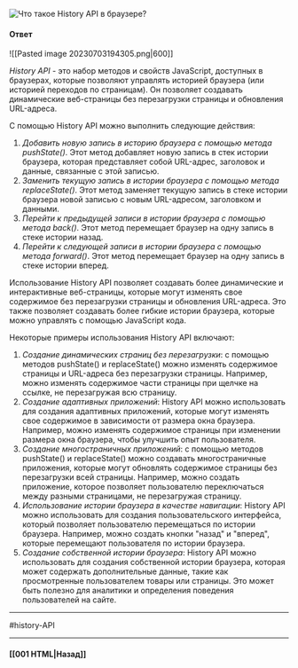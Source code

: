 ![Что такое History API в браузере?](https://youtu.be/XtQPrt8G0n8?t=352)

#### Ответ

![[Pasted image 20230703194305.png|600]]

*History API* - это набор методов и свойств JavaScript, доступных в браузерах, которые позволяют управлять историей браузера (или историей переходов по страницам). Он позволяет создавать динамические веб-страницы без перезагрузки страницы и обновления URL-адреса.

С помощью History API можно выполнить следующие действия:

1. *Добавить новую запись в историю браузера с помощью метода pushState()*. Этот метод добавляет новую запись в стек истории браузера, которая представляет собой URL-адрес, заголовок и данные, связанные с этой записью.
2. *Заменить текущую запись в истории браузера с помощью метода replaceState()*. Этот метод заменяет текущую запись в стеке истории браузера новой записью с новым URL-адресом, заголовком и данными.
3. *Перейти к предыдущей записи в истории браузера с помощью метода back()*. Этот метод перемещает браузер на одну запись в стеке истории назад.
4. *Перейти к следующей записи в истории браузера с помощью метода forward()*. Этот метод перемещает браузер на одну запись в стеке истории вперед.

Использование History API позволяет создавать более динамические и интерактивные веб-страницы, которые могут изменять свое содержимое без перезагрузки страницы и обновления URL-адреса. Это также позволяет создавать более гибкие истории браузера, которые можно управлять с помощью JavaScript кода.

Некоторые примеры использования History API включают:

1. *Создание динамических страниц без перезагрузки*: с помощью методов pushState() и replaceState() можно изменять содержимое страницы и URL-адреса без перезагрузки страницы. Например, можно изменять содержимое части страницы при щелчке на ссылке, не перезагружая всю страницу.
2. *Создание адаптивных приложений*: History API можно использовать для создания адаптивных приложений, которые могут изменять свое содержимое в зависимости от размера окна браузера. Например, можно изменять содержимое страницы при изменении размера окна браузера, чтобы улучшить опыт пользователя.
3. *Создание многостраничных приложений*: с помощью методов pushState() и replaceState() можно создавать многостраничные приложения, которые могут обновлять содержимое страницы без перезагрузки всей страницы. Например, можно создать приложение, которое позволяет пользователю переключаться между разными страницами, не перезагружая страницу.
4. *Использование истории браузера в качестве навигации*: History API можно использовать для создания пользовательского интерфейса, который позволяет пользователю перемещаться по истории браузера. Например, можно создать кнопки "назад" и "вперед", которые перемещают пользователя по истории браузера.
5. *Создание собственной истории браузера*: History API можно использовать для создания собственной истории браузера, которая может содержать дополнительные данные, такие как просмотренные пользователем товары или страницы. Это может быть полезно для аналитики и определения поведения пользователей на сайте.

___
#history-API

___

#### [[001 HTML|Назад]]
